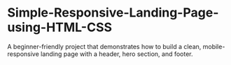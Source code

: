 # Simple-Responsive-Landing-Page-using-HTML-CSS
A beginner-friendly project that demonstrates how to build a clean, mobile-responsive landing page with a header, hero section, and footer.


